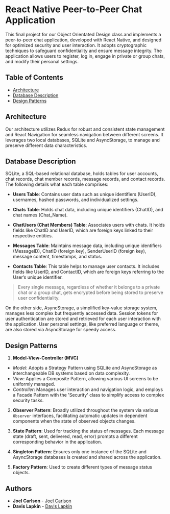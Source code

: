 # React Native Peer-to-Peer Chat Application

This final project for our Object Orientated Design class and implements a peer-to-peer chat application, developed with React Native, and designed for optimized security and user interaction. It adopts cryptographic techniques to safeguard confidentiality and ensure message integrity. The application allows users to register, log in, engage in private or group chats, and modify their personal settings.

## Table of Contents
-  [Architecture](#architecture)
-  [Database Description](#database-description)
-  [Design Patterns](#design-patterns)

## Architecture

Our architecture utilizes Redux for robust and consistent state management and React Navigation for seamless navigation between different screens. It leverages two local databases, SQLite and AsyncStorage, to manage and preserve different data characteristics.

## Database Description
SQLite, a SQL-based relational database, holds tables for user accounts, chat records, chat member records, message records, and contact records. The following details what each table comprises:

-    **Users Table**: Contains user data such as unique identifiers (UserID), usernames, hashed passwords, and individualized settings.
    
-    **Chats Table**: Holds chat data, including unique identifiers (ChatID), and chat names (Chat_Name).

-    **ChatUsers (Chat Members) Table**: Associates users with chats. It holds fields like ChatID and UserID, which are foreign keys linked to their respective entities. 
    
-    **Messages Table**: Maintains message data, including unique identifiers (MessageID), ChatID (foreign key), SenderUserID (foreign key), message content, timestamps, and status.
    
-    **Contacts Table**: This table helps to manage user contacts. It includes fields like UserID, and ContactID, which are foreign keys referring to the User’s unique identifier.

>Every single message, regardless of whether it belongs to a private chat or a group chat, gets encrypted before being stored to preserve user confidentiality.
>

On the other side, AsyncStorage, a simplified key-value storage system, manages less complex but frequently accessed data. Session tokens for user authentication are stored and retrieved for each user interaction with the application. User personal settings, like preferred language or theme, are also stored via AsyncStorage for speedy access.

## Design Patterns

1. **Model-View-Controller (MVC)**
- _Model_: Adopts a Strategy Pattern using SQLite and AsyncStorage as interchangeable DB systems based on data complexity.
- _View_: Applies a Composite Pattern, allowing various UI screens to be uniformly managed.
- _Controller_: Manages user interaction and navigation logic, and employs a Facade Pattern with the 'Security' class to simplify access to complex security tasks.

2. **Observer Pattern**: Broadly utilized throughout the system via various `Observer` interfaces, facilitating automatic updates in dependent components when the state of observed objects changes.

3. **State Pattern**: Used for tracking the status of messages. Each message state (draft, sent, delivered, read, error) prompts a different corresponding behavior in the application.

4. **Singleton Pattern**: Ensures only one instance of the SQLite and AsyncStorage databases is created and shared across the application.

5. **Factory Pattern**: Used to create different types of message status objects.

## Authors

-  **Joel Carlson**  - [Joel Carlson](https://github.com/JtxCo)
-  **Davis Lapkin**  - [Davis Lapkin](https://github.com/Smileydavisl)

